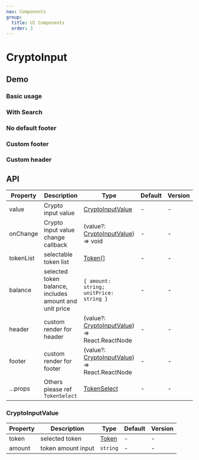 ```yaml
---
nav: Components
group:
  title: UI Components
  order: 3
---
```


# CryptoInput

## Demo

### Basic usage

<code src="./demos/basic.tsx"></code>

### With Search

<code src="./demos/basic.tsx"></code>

### No default footer

<code src="./demos/noFooter.tsx"></code>

### Custom footer

<code src="./demos/customFooter.tsx"></code>

### Custom header

<code src="./demos/customHeader.tsx"></code>

## API

| Property | Description | Type | Default | Version |
| --- | --- | --- | --- | --- |
| value | Crypto input value | [CryptoInputValue](#cryptoInputValue) | - | - |
| onChange | Crypto input value change callback | (value?: [CryptoInputValue](#cryptoInputValue)) => void | - | - |
| tokenList | selectable token list | [Token](/components/types-cn#token)[] | - | - |
| balance | selected token balance, includes amount and unit price | `{ amount: string; unitPrice: string }` | - | - |
| header | custom render for header | (value?: [CryptoInputValue](#cryptoInputValue)) => React.ReactNode | - | - |
| footer | custom render for footer | (value?: [CryptoInputValue](#cryptoInputValue)) => React.ReactNode | - | - |
| ...props | Others please ref `TokenSelect` | [TokenSelect](/components/token-select#api) | - | - |

### CryptoInputValue

| Property | Description        | Type                                | Default | Version |
| -------- | ------------------ | ----------------------------------- | ------- | ------- |
| token    | selected token     | [Token](/components/types-cn#token) | -       | -       |
| amount   | token amount input | `string`                            | -       | -       |
